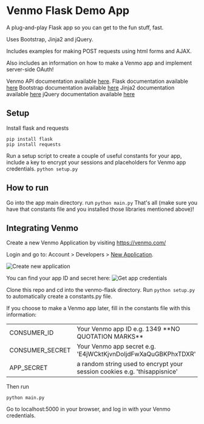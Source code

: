 Venmo Flask Demo App
===========

A plug-and-play Flask app so you can get to the fun stuff, fast.

Uses Bootstrap, Jinja2 and jQuery.

Includes examples for making POST requests using html forms and AJAX.

Also includes an information on how to make a Venmo app and implement server-side OAuth!

Venmo API documentation available [here](http://venmo.com/api).
Flask documentation available [here](http://flask.pocoo.org/)
Bootstrap documentation available [here](http://getbootstrap.com/)
Jinja2 documentation available [here](http://jinja.pocoo.org/docs/)
jQuery documentation available [here](http://jquery.com/)

Setup
-----------

Install flask and requests

    pip install flask
    pip install requests

Run a setup script to create a couple of useful constants for your app, include a key to encrypt your sessions
and placeholders for Venmo app credentials.
`python setup.py`

How to run
-----------
Go into the app main directory.
run `python main.py`
That's all (make sure you have that constants file and you installed those libraries mentioned above)!

Integrating Venmo
------------------
Create a new Venmo Application by visiting https://venmo.com/

Login and go to: Account > Developers > [New Application](https://venmo.com/account/app/new).

![Create new application](https://dl.dropbox.com/u/800/Captured/GbalC.png)

You can find your app ID and secret here:
![Get app credentials](https://dl.dropboxusercontent.com/s/9gysjwne1u321fa/ExampleOAuthFlaskAppCredentials.png)


Clone this repo and cd into the venmo-flask directory.
Run `python setup.py` to automatically create a constants.py file.

If you choose to make a Venmo app later, fill in the constants file with this information:
<table>
    <tr>
    <td> CONSUMER_ID </td>
    <td> Your Venmo app ID e.g. 1349 **NO QUOTATION MARKS** </td>
    </tr>
    <tr>
    <td> CONSUMER_SECRET </td>
    <td> Your Venmo app secret e.g. 'E4jWCktKjvnDoIjdFwXaQuGBKPhxTDXR' </td>
    </tr>
    <tr>
    <td> APP_SECRET </td>
    <td> a random string used to encrypt your session cookies e.g. 'thisappisnice' </td>
</table>

Then run

    python main.py

Go to localhost:5000 in your browser, and log in with your Venmo credentials.
